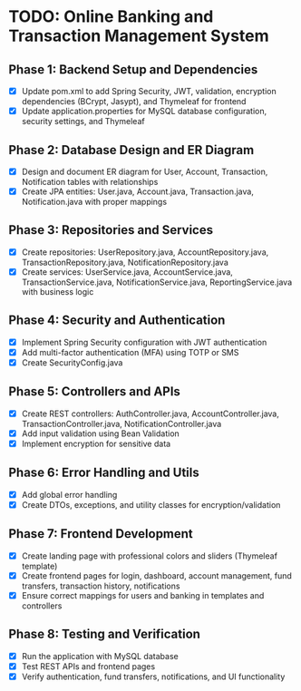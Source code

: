 # TODO: Online Banking and Transaction Management System

## Phase 1: Backend Setup and Dependencies
- [x] Update pom.xml to add Spring Security, JWT, validation, encryption dependencies (BCrypt, Jasypt), and Thymeleaf for frontend
- [x] Update application.properties for MySQL database configuration, security settings, and Thymeleaf

## Phase 2: Database Design and ER Diagram
- [x] Design and document ER diagram for User, Account, Transaction, Notification tables with relationships
- [x] Create JPA entities: User.java, Account.java, Transaction.java, Notification.java with proper mappings

## Phase 3: Repositories and Services
- [x] Create repositories: UserRepository.java, AccountRepository.java, TransactionRepository.java, NotificationRepository.java
- [x] Create services: UserService.java, AccountService.java, TransactionService.java, NotificationService.java, ReportingService.java with business logic

## Phase 4: Security and Authentication
- [x] Implement Spring Security configuration with JWT authentication
- [x] Add multi-factor authentication (MFA) using TOTP or SMS
- [x] Create SecurityConfig.java

## Phase 5: Controllers and APIs
- [x] Create REST controllers: AuthController.java, AccountController.java, TransactionController.java, NotificationController.java
- [x] Add input validation using Bean Validation
- [x] Implement encryption for sensitive data

## Phase 6: Error Handling and Utils
- [x] Add global error handling
- [x] Create DTOs, exceptions, and utility classes for encryption/validation

## Phase 7: Frontend Development
- [x] Create landing page with professional colors and sliders (Thymeleaf template)
- [x] Create frontend pages for login, dashboard, account management, fund transfers, transaction history, notifications
- [x] Ensure correct mappings for users and banking in templates and controllers

## Phase 8: Testing and Verification
- [x] Run the application with MySQL database
- [x] Test REST APIs and frontend pages
- [x] Verify authentication, fund transfers, notifications, and UI functionality

